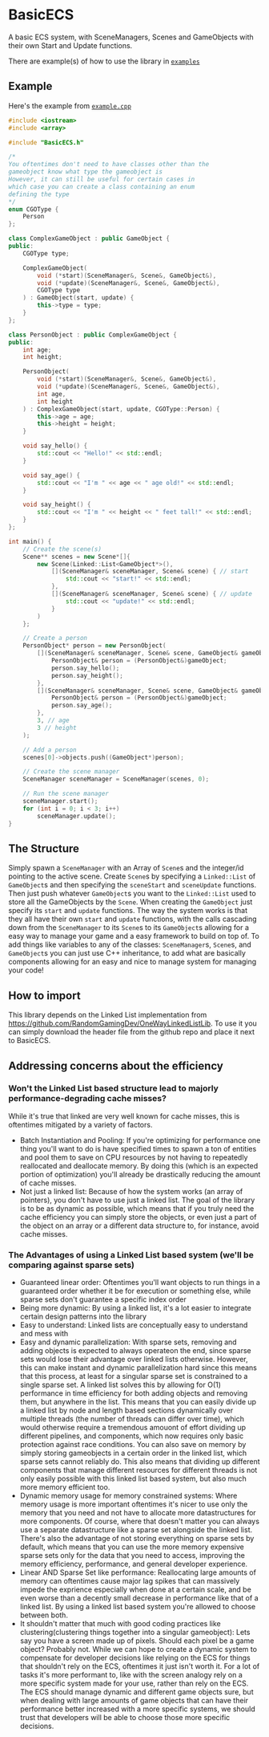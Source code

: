 # BasicECS
A basic ECS system, with SceneManagers, Scenes and GameObjects with their own Start and Update functions. 

There are example(s) of how to use the library in [`examples`](https://github.com/RandomGamingDev/BasicECS/blob/main/examples)

## Example
Here's the example from [`example.cpp`](https://github.com/RandomGamingDev/BasicECS/blob/main/examples/example.cpp)
```cpp
#include <iostream>
#include <array>

#include "BasicECS.h"

/* 
You oftentimes don't need to have classes other than the
gameobject know what type the gameobject is 
However, it can still be useful for certain cases in
which case you can create a class containing an enum
defining the type
*/
enum CGOType {
	Person
};

class ComplexGameObject : public GameObject {
public:
	CGOType type;

	ComplexGameObject(
		void (*start)(SceneManager&, Scene&, GameObject&),
		void (*update)(SceneManager&, Scene&, GameObject&),
		CGOType type
	) : GameObject(start, update) {
		this->type = type;
	}
};

class PersonObject : public ComplexGameObject {
public:
	int age;
	int height;

	PersonObject(
		void (*start)(SceneManager&, Scene&, GameObject&),
		void (*update)(SceneManager&, Scene&, GameObject&),
		int age,
		int height
	) : ComplexGameObject(start, update, CGOType::Person) {
		this->age = age;
		this->height = height;
	}

	void say_hello() {
		std::cout << "Hello!" << std::endl;
	}

	void say_age() {
		std::cout << "I'm " << age << " age old!" << std::endl;
	}

	void say_height() {
		std::cout << "I'm " << height << " feet tall!" << std::endl;
	}
};

int main() {
	// Create the scene(s)
	Scene** scenes = new Scene*[]{
		new Scene(Linked::List<GameObject*>(),
			[](SceneManager& sceneManager, Scene& scene) { // start
				std::cout << "start!" << std::endl;
			},
			[](SceneManager& sceneManager, Scene& scene) { // update
				std::cout << "update!" << std::endl;
			}
		)
	};

	// Create a person
	PersonObject* person = new PersonObject(
		[](SceneManager& sceneManager, Scene& scene, GameObject& gameObject) { // start()
			PersonObject& person = (PersonObject&)gameObject;
			person.say_hello();
			person.say_height();
		},
		[](SceneManager& sceneManager, Scene& scene, GameObject& gameObject) { // update()
			PersonObject& person = (PersonObject&)gameObject;
			person.say_age();
		},
		3, // age
		3 // height
	);

	// Add a person
	scenes[0]->objects.push((GameObject*)person);

	// Create the scene manager
	SceneManager sceneManager = SceneManager(scenes, 0);

	// Run the scene manager
	sceneManager.start();
	for (int i = 0; i < 3; i++)
		sceneManager.update();
}
```

## The Structure
Simply spawn a `SceneManager` with an Array of `Scene`s and the integer/id pointing to the active scene. Create `Scene`s by specifying a `Linked::List` of `GameObject`s and then specifying the `sceneStart` and `sceneUpdate` functions. Then just push whatever `GameObject`s you want to the `Linked::List` used to store all the GameObjects by the `Scene`. When creating the `GameObject` just specify its `start` and `update` functions. The way the system works is that they all have their own `start` and `update` functions, with the calls cascading down from the `SceneManager` to its `Scene`s to its `GameObject`s allowing for a easy way to manage your game and a easy framework to build on top of.
To add things like variables to any of the classes: `SceneManager`s, `Scene`s, and `GameObject`s you can just use C++ inheritance, to add what are basically components allowing for an easy and nice to manage system for managing your code!

## How to import
This library depends on the Linked List implementation from https://github.com/RandomGamingDev/OneWayLinkedListLib. To use it you can simply download the header file from the github repo and place it next to BasicECS.

## Addressing concerns about the efficiency
### Won't the Linked List based structure lead to majorly performance-degrading cache misses?
While it's true that linked are very well known for cache misses, this is oftentimes mitigated by a variety of factors.
- Batch Instantiation and Pooling: If you're optimizing for performance one thing you'll want to do is have specified times to spawn a ton of entities and pool them to save on CPU resources by not having to repeatedly reallocated and deallocate memory. By doing this (which is an expected portion of optimization) you'll already be drastically reducing the amount of cache misses.
- Not just a linked list: Because of how the system works (an array of pointers), you don't have to use just a linked list. The goal of the library is to be as dynamic as possible, which means that if you truly need the cache efficiency you can simply store the objects, or even just a part of the object on an array or a different data structure to, for instance, avoid cache misses.

### The Advantages of using a Linked List based system (we'll be comparing against sparse sets)
- Guaranteed linear order: Oftentimes you'll want objects to run things in a guaranteed order whether it be for execution or something else, while sparse sets don't guarantee a specific index order
- Being more dynamic: By using a linked list, it's a lot easier to integrate certain design patterns into the library
- Easy to understand: Linked lists are conceptually easy to understand and mess with
- Easy and dynamic parallelization: With sparse sets, removing and adding objects is expected to always operateon the end, since sparse sets would lose their advantage over linked lists otherwise. However, this can make instant and dynamic parallelization hard since this means that this process, at least for a singular sparse set is constrained to a single sparse set. A linked list solves this by allowing for O(1) performance in time efficiency for both adding objects and removing them, but anywhere in the list. This means that you can easily divide up a linked list by node and length based sections dynamically over multiple threads (the number of threads can differ over time), which would otherwise require a tremendous amouont of effort dividing up different pipelines, and components, which now requires only basic protection against race conditions. You can also save on memory by simply storing gameobjects in a certain order in the linked list, which sparse sets cannot reliably do. This also means that dividing up different components that manage different resources for different threads is not only easily possible with this linked list based system, but also much more memory efficient too.
- Dynamic memory usage for memory constrained systems: Where memory usage is more important oftentimes it's nicer to use only the memory that you need and not have to allocate more datastructures for more components. Of course, where that doesn't matter you can always use a separate datastructure like a sparse set alongside the linked list. There's also the advantage of not storing everything on sparse sets by default, which means that you can use the more memory expensive sparse sets only for the data that you need to access, improving the memory efficiency, performance, and general developer experience.
- Linear AND Sparse Set like performance: Reallocating large amounts of memory can oftentimes cause major lag spikes that can massively impede the exprience especially when done at a certain scale, and be even worse than a decently small decrease in performance like that of a linked list. By using a linked list based system you're allowed to choose between both.
- It shouldn't matter that much with good coding practices like clustering(clustering things together into a singular gameobject): Lets say you have a screen made up of pixels. Should each pixel be a game object? Probably not. While we can hope to create a dynamic system to compensate for developer decisions like relying on the ECS for things that shouldn't rely on the ECS, oftentimes it just isn't worth it. For a lot of tasks it's more performant to, like with the screen analogy rely on a more specific system made for your use, rather than rely on the ECS. The ECS should manage dynamic and different game objects sure, but when dealing with large amounts of game objects that can have their performance better increased with a more specific systems, we should trust that developers will be able to choose those more specific decisions.
